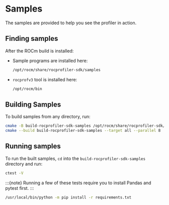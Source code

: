 # Samples

The samples are provided to help you see the profiler in action.

## Finding samples

After the ROCm build is installed:

- Sample programs are installed here:

    ```bash
    /opt/rocm/share/rocprofiler-sdk/samples
    ```
- `rocprofv3` tool is installed here:

    ```bash
    /opt/rocm/bin
    ```

## Building Samples

To build samples from any directory, run:

```bash
cmake -B build-rocprofiler-sdk-samples /opt/rocm/share/rocprofiler-sdk/samples -DCMAKE_PREFIX_PATH=/opt/rocm
cmake --build build-rocprofiler-sdk-samples --target all --parallel 8
```

## Running samples

To run the built samples, `cd` into the `build-rocprofiler-sdk-samples` directory and run:

```bash
ctest -V
```

:::{note}
Running a few of these tests require you to install Pandas and pytest first.
:::

```bash
/usr/local/bin/python -m pip install -r requirements.txt
```
